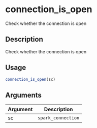 # connection_is_open


Check whether the connection is open




## Description

Check whether the connection is open





## Usage
```r
connection_is_open(sc)
```




## Arguments


Argument      |Description
------------- |----------------
sc | ``spark_connection``







